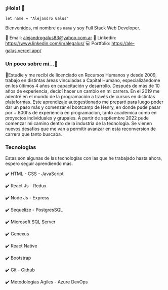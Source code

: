 
### ¡Hola! 👋

`let name = "Alejandro Galus"`

Bienvenidos, mi nombre es `name` y soy Full Stack Web Developer.


📧 Email: alejandrogalus83@yahoo.com.ar
📝 Linkedin: https://www.linkedin.com/in/alegalus/
💻 Portfolio: https://ale-galus.vercel.app/


### Un poco sobre mi...💬

📢Estudie y me recibi de licenciado en Recursos Humanos y desde 2009, trabajo en distintas áreas vinculadas a Capital Humano, especializándome en los últimos 4 años en capacitación y desarrollo. Después de más de 10 años de experiencia, decidí hacer un cambio en mi carrera. En el 2019 me adentré en el mundo de la programación a través de cursos en distintas plataformas. Este aprendizaje autogestionado me preparó para luego poder dar un paso más y comenzar el bootcamp de Henry, en donde pude pasar por + 800hs de experiencia en programacion, tanto academica como en proyectos individuales y grupales.
A partir de septiembre 2022 pude comenzar mi camino dentro de la industria de la tecnologia. Se vienen nuevos desafios que me van a permitir avanzar en esta reconversion de carrera que tanto buscaba.




### Tecnologias

Estas son algunas de las tecnologías con las que he trabajado hasta ahora, espero seguir aprendiendo más.


✔️ HTML - CSS - JavaScript

✔️ React Js - Redux

✔️ Node Js - Express

✔️ Sequelize - PostgresSQL

✔️ Microsoft SQL Server

✔️ Genexus

✔️ React Native

✔️ Bootstrap

✔️ Git - Github

✔️ Metodologias Agiles - Azure DevOps


<!--
**alegalus/alegalus** is a ✨ _special_ ✨ repository because its `README.md` (this file) appears on your GitHub profile.

Here are some ideas to get you started:

🔭 I’m currently working on ...
- 🌱 I’m currently learning ...
- 👯 I’m looking to collaborate on ...
- 🤔 I’m looking for help with ...
- 💬 Ask me about ...
- 📫 How to reach me: ...
- 😄 Pronouns: ...
- ⚡ Fun fact: ...
-->
